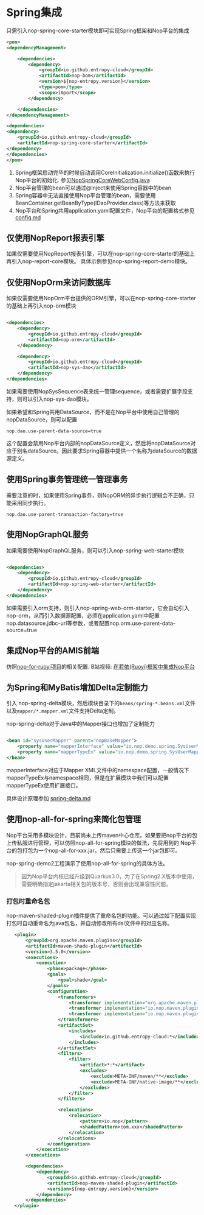 # Spring集成

只需引入nop-spring-core-starter模块即可实现Spring框架和Nop平台的集成

```xml
<pom>
<dependencyManagement>

    <dependencies>
        <dependency>
            <groupId>io.github.entropy-cloud</groupId>
            <artifactId>nop-bom</artifactId>
            <version>${nop-entropy.version}</version>
            <type>pom</type>
            <scope>import</scope>
        </dependency>

    </dependencies>
</dependencyManagement>

<dependencies>
<dependency>
    <groupId>io.github.entropy-cloud</groupId>
    <artifactId>nop-spring-core-starter</artifactId>
</dependency>
</dependencies>
</pom>
```

1. Spring框架启动完毕的时候自动调用CoreInitialization.initialize()函数来执行Nop平台的初始化.
   参见[NopSpringCoreWebConfig.java](https://gitee.com/canonical-entropy/nop-entropy/blob/master/nop-spring/nop-spring-core-starter/src/main/java/io/nop/spring/core/autoconfig/NopSpringCoreAutoConfig.java)
2. Nop平台管理的bean可以通过@Inject来使用Spring容器中的bean
3. Spring容器中无法直接使用Nop平台管理的bean，需要使用 BeanContainer.getBeanByType(IDaoProvider.class)等方法来获取
4. Nop平台和Spring共用application.yaml配置文件，Nop平台的配置格式参见 [config.md](config.md)

## 仅使用NopReport报表引擎
如果仅需要使用NopReport报表引擎，可以在nop-spring-core-starter的基础上再引入nop-report-core模块。
具体示例参见nop-spring-report-demo模块。

## 仅使用NopOrm来访问数据库

如果仅需要使用NopOrm平台提供的ORM引擎，可以在nop-spring-core-starter的基础上再引入nop-orm模块

```xml

<dependencies>
    <dependency>
        <groupId>io.github.entropy-cloud</groupId>
        <artifactId>nop-orm</artifactId>
    </dependency>

    <dependency>
        <groupId>io.github.entropy-cloud</groupId>
        <artifactId>nop-sys-dao</artifactId>
    </dependency>
</dependencies>
```

如果需要使用NopSysSequence表来统一管理sequence，或者需要扩展字段支持，则可以引入nop-sys-dao模块。

如果希望和Spring共用DataSource，而不是在Nop平台中使用自己管理的nopDataSource，则可以配置

```
nop.dao.use-parent-data-source=true
```

这个配置会禁用Nop平台内部的nopDataSource定义，然后将nopDataSource对应于别名dataSource。因此要求Spring容器中提供一个名称为dataSource的数据源定义。

## 使用Spring事务管理统一管理事务

需要注意的时，如果使用Spring事务，则NopORM的异步执行逻辑会不正确，只能采用同步执行。

```
nop.dao.use-parent-transaction-factory=true
```

## 使用NopGraphQL服务

如果需要使用NopGraphQL服务，则可以引入nop-spring-web-starter模块

```xml

<dependencies>
    <dependency>
        <groupId>io.github.entropy-cloud</groupId>
        <artifactId>nop-spring-web-starter</artifactId>
    </dependency>
</dependencies>
```

如果需要引入orm支持，则引入nop-spring-web-orm-starter，它会自动引入nop-orm，从而引入数据源配置，必须在application.yaml中配置nop.datasource.jdbc-url等参数，或者配置nop.orm.use-parent-data-source=true

## 集成Nop平台的AMIS前端

仿照[nop-for-ruoyi项目](https://gitee.com/canonical-entropy/nop-for-ruoyi)的相关配置.
B站视频: [在若依(Ruoyi)框架中集成Nop平台](https://www.bilibili.com/video/BV1Av4y157D7/)

## 为Spring和MyBatis增加Delta定制能力

引入 nop-spring-delta模块，然后模块目录下的`beans/spring-*.beans.xml`文件以及`mapper/*.mapper.xml`文件支持Delta定制。

nop-spring-delta对于Java中的Mapper接口也增加了定制能力

```xml

<bean id="sysUserMapper" parent="nopBaseMapper">
    <property name="mapperInterface" value="io.nop.demo.spring.SysUserMapper"/>
    <property name="mapperTypeEx" value="io.nop.demo.spring.SysUserMapperEx"/>
</bean>
```

mapperInterface对应于Mapper XML文件中的namespace配置，一般情况下mapperTypeEx与namespace相同，但是在扩展模块中我们可以配置mapperTypeEx使用扩展接口。

具体设计原理参加 [spring-delta.md](spring/spring-delta.md)

## 使用nop-all-for-spring来简化包管理

Nop平台采用多模块设计，目前尚未上传maven中心仓库。如果要把nop平台的包上传私服进行管理，可以仿照nop-all-for-spring模块的做法，先将用到的
Nop平台的包打包为一个nop-all-for-xxx.jar，然后只需要上传这一个jar包即可。

nop-spring-demo2工程演示了使用nop-all-for-spring的具体方法。

> 因为Nop平台内核已经升级到Quarkus3.0，为了在Spring2.X版本中使用，需要明确指定jakarta相关包的版本号，否则会出现兼容性问题。

### 打包时重命名包

nop-maven-shaded-plugin插件提供了重命名包的功能。可以通过如下配置实现打包时自动重命名为java包名，并自动修改所有dsl文件中的对应名称。

```xml
   <plugin>
       <groupId>org.apache.maven.plugins</groupId>
       <artifactId>maven-shade-plugin</artifactId>
       <version>3.5.0</version>
       <executions>
           <execution>
               <phase>package</phase>
               <goals>
                   <goal>shade</goal>
               </goals>
               <configuration>
                   <transformers>
                       <transformer implementation="org.apache.maven.plugins.shade.resource.ServicesResourceTransformer"/>
                       <transformer implementation="io.nop.maven.plugin.shaded.XdslResourceTransformer" />
                       <transformer implementation="io.nop.maven.plugin.shaded.SpringFactoryResourceTransformer" />
                   </transformers>
                   <artifactSet>
                       <includes>
                           <include>io.github.entropy-cloud:*</include>
                       </includes>
                   </artifactSet>
                   <filters>
                       <filter>
                           <artifact>*:*</artifact>
                           <excludes>
                               <exclude>META-INF/maven/**</exclude>
                               <exclude>META-INF/native-image/**</exclude>
                           </excludes>
                       </filter>
                   </filters>

                   <relocations>
                       <relocation>
                           <pattern>io.nop</pattern>
                           <shadedPattern>com.xxx</shadedPattern>
                       </relocation>
                   </relocations>
               </configuration>
           </execution>
       </executions>

       <dependencies>
           <dependency>
               <groupId>io.github.entropy-cloud</groupId>
               <artifactId>nop-maven-shaded-plugin</artifactId>
               <version>${nop-entropy.version}</version>
           </dependency>
       </dependencies>
   </plugin>
```
